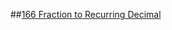 ##[166 Fraction to Recurring Decimal](https://leetcode.com/problems/fraction-to-recurring-decimal/)
